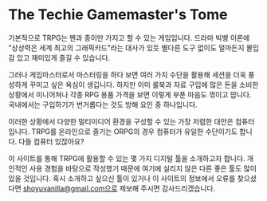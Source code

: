 # The Techie Gamemaster's Tome

기본적으로 TRPG는 펜과 종이만 가지고 할 수 있는 게임입니다.
드라마 빅뱅 이론에 "상상력은 세계 최고의 그래픽카드"라는 대사가 있듯 별다른 도구 없이도 얼마든지 몰입감 있고 재미있게 즐길 수 있습니다.

그러나 게임마스터로서 마스터링을 하다 보면 여러 가지 수단을 활용해 세션을 더욱 풍성하게 꾸미고 싶은 욕심이 생깁니다.
하지만 이미 룰북과 자료 구입에 많은 돈을 소비한 상황에서 미니어쳐나 각종 RPG 용품 가격을 보면 이렇게 부푼 마음도 꺾이고 맙니다.
국내에서는 구입하기가 번거롭다는 것도 방해 요인 중 하나입니다.

이러한 상황에서 다양한 멀티미디어 환경을 구성할 수 있는 가장 저렴한 대안은 컴퓨터입니다.
TRPG를 온라인으로 즐기는 ORPG의 경우 컴퓨터가 유일한 수단이기도 합니다.
다들 컴퓨터 있잖아요?

이 사이트를 통해 TRPG에 활용할 수 있는 몇 가지 디지털 툴을 소개하고자 합니다.
개인적인 사용 경험을 바탕으로 작성했기 때문에 여기에 실리지 않은 다른 좋은 툴도 많이 있을 것입니다.
혹시 소개하고 싶으신 툴이 있거나 이 사이트의 정보에서 오류를 찾으셨다면 shoyuvanilla@gmail.com으로 제보해 주시면 감사드리겠습니다.
